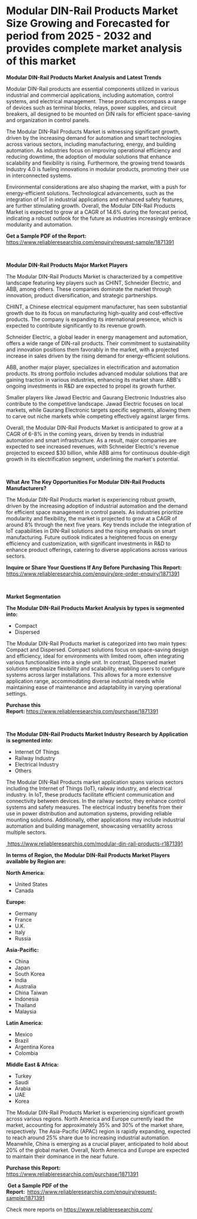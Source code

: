 <p><h1>Modular DIN-Rail Products Market Size Growing and Forecasted for period from 2025 - 2032 and provides complete market analysis of this market</h1></p><p><strong>Modular DIN-Rail Products Market Analysis and Latest Trends</strong></p>
<p><p>Modular DIN-Rail products are essential components utilized in various industrial and commercial applications, including automation, control systems, and electrical management. These products encompass a range of devices such as terminal blocks, relays, power supplies, and circuit breakers, all designed to be mounted on DIN rails for efficient space-saving and organization in control panels.</p><p>The Modular DIN-Rail Products Market is witnessing significant growth, driven by the increasing demand for automation and smart technologies across various sectors, including manufacturing, energy, and building automation. As industries focus on improving operational efficiency and reducing downtime, the adoption of modular solutions that enhance scalability and flexibility is rising. Furthermore, the growing trend towards Industry 4.0 is fueling innovations in modular products, promoting their use in interconnected systems.</p><p>Environmental considerations are also shaping the market, with a push for energy-efficient solutions. Technological advancements, such as the integration of IoT in industrial applications and enhanced safety features, are further stimulating growth. Overall, the Modular DIN-Rail Products Market is expected to grow at a CAGR of 14.6% during the forecast period, indicating a robust outlook for the future as industries increasingly embrace modularity and automation.</p></p>
<p><strong>Get a Sample PDF of the Report:&nbsp;</strong> <a href="https://www.reliableresearchiq.com/enquiry/request-sample/1871391?utm_campaign=2180&utm_medium=2&utm_source=Github&utm_content=ia&utm_term=28022025&utm_id=modular-din-rail-products">https://www.reliableresearchiq.com/enquiry/request-sample/1871391</a></p>
<p>&nbsp;</p>
<p><strong>Modular DIN-Rail Products Major Market Players</strong></p>
<p><p>The Modular DIN-Rail Products Market is characterized by a competitive landscape featuring key players such as CHINT, Schneider Electric, and ABB, among others. These companies dominate the market through innovation, product diversification, and strategic partnerships. </p><p>CHINT, a Chinese electrical equipment manufacturer, has seen substantial growth due to its focus on manufacturing high-quality and cost-effective products. The company is expanding its international presence, which is expected to contribute significantly to its revenue growth.</p><p>Schneider Electric, a global leader in energy management and automation, offers a wide range of DIN-rail products. Their commitment to sustainability and innovation positions them favorably in the market, with a projected increase in sales driven by the rising demand for energy-efficient solutions.</p><p>ABB, another major player, specializes in electrification and automation products. Its strong portfolio includes advanced modular solutions that are gaining traction in various industries, enhancing its market share. ABB's ongoing investments in R&D are expected to propel its growth further.</p><p>Smaller players like Jawad Electric and Gaurang Electronic Industries also contribute to the competitive landscape. Jawad Electric focuses on local markets, while Gaurang Electronic targets specific segments, allowing them to carve out niche markets while competing effectively against larger firms.</p><p>Overall, the Modular DIN-Rail Products Market is anticipated to grow at a CAGR of 6-8% in the coming years, driven by trends in industrial automation and smart infrastructure. As a result, major companies are expected to see increased revenues, with Schneider Electric's revenue projected to exceed $30 billion, while ABB aims for continuous double-digit growth in its electrification segment, underlining the market's potential.</p></p>
<p>&nbsp;</p>
<p><strong>What Are The Key Opportunities For Modular DIN-Rail Products Manufacturers?</strong></p>
<p><p>The Modular DIN-Rail Products market is experiencing robust growth, driven by the increasing adoption of industrial automation and the demand for efficient space management in control panels. As industries prioritize modularity and flexibility, the market is projected to grow at a CAGR of around 8% through the next five years. Key trends include the integration of IoT capabilities in DIN-Rail solutions and the rising emphasis on smart manufacturing. Future outlook indicates a heightened focus on energy efficiency and customization, with significant investments in R&D to enhance product offerings, catering to diverse applications across various sectors.</p></p>
<p><strong>Inquire or Share Your Questions If Any Before Purchasing This Report:</strong> <a href="https://www.reliableresearchiq.com/enquiry/pre-order-enquiry/1871391?utm_campaign=2180&utm_medium=2&utm_source=Github&utm_content=ia&utm_term=28022025&utm_id=modular-din-rail-products">https://www.reliableresearchiq.com/enquiry/pre-order-enquiry/1871391</a></p>
<p>&nbsp;</p>
<p><strong>Market Segmentation</strong></p>
<p><strong>The Modular DIN-Rail Products Market Analysis by types is segmented into:</strong></p>
<p><ul><li>Compact</li><li>Dispersed</li></ul></p>
<p><p>The Modular DIN-Rail Products market is categorized into two main types: Compact and Dispersed. Compact solutions focus on space-saving design and efficiency, ideal for environments with limited room, often integrating various functionalities into a single unit. In contrast, Dispersed market solutions emphasize flexibility and scalability, enabling users to configure systems across larger installations. This allows for a more extensive application range, accommodating diverse industrial needs while maintaining ease of maintenance and adaptability in varying operational settings.</p></p>
<p><strong>Purchase this Report:&nbsp;</strong><a href="https://www.reliableresearchiq.com/purchase/1871391?utm_campaign=2180&utm_medium=2&utm_source=Github&utm_content=ia&utm_term=28022025&utm_id=modular-din-rail-products">https://www.reliableresearchiq.com/purchase/1871391</a></p>
<p>&nbsp;</p>
<p><strong>The Modular DIN-Rail Products Market Industry Research by Application is segmented into:</strong></p>
<p><ul><li>Internet Of Things</li><li>Railway Industry</li><li>Electrical Industry</li><li>Others</li></ul></p>
<p><p>The Modular DIN-Rail Products market application spans various sectors including the Internet of Things (IoT), railway industry, and electrical industry. In IoT, these products facilitate efficient communication and connectivity between devices. In the railway sector, they enhance control systems and safety measures. The electrical industry benefits from their use in power distribution and automation systems, providing reliable mounting solutions. Additionally, other applications may include industrial automation and building management, showcasing versatility across multiple sectors.</p></p>
<p><a href="https://www.reliableresearchiq.com/modular-din-rail-products-r1871391?utm_campaign=2180&utm_medium=2&utm_source=Github&utm_content=ia&utm_term=28022025&utm_id=modular-din-rail-products">&nbsp;https://www.reliableresearchiq.com/modular-din-rail-products-r1871391</a></p>
<p><strong>In terms of Region, the Modular DIN-Rail Products Market Players available by Region are:</strong></p>
<p>
    <p> <strong> North America: </strong>
        <ul>
            <li>United States</li>
            <li>Canada</li>
        </ul>
        </p> 
    <p> <strong> Europe: </strong>
        <ul>
            <li>Germany</li>
            <li>France</li>
            <li>U.K.</li>
            <li>Italy</li>
            <li>Russia</li>
        </ul>
        </p> 
    <p> <strong> Asia-Pacific: </strong>
        <ul>
            <li>China</li>
            <li>Japan</li>
            <li>South Korea</li>
            <li>India</li>
            <li>Australia</li>
            <li>China Taiwan</li>
            <li>Indonesia</li>
            <li>Thailand</li>
            <li>Malaysia</li>
        </ul>
        </p> 
    <p> <strong> Latin America: </strong>
        <ul>
            <li>Mexico</li>
            <li>Brazil</li>
            <li>Argentina Korea</li>
            <li>Colombia</li>
        </ul>
        </p> 
    <p> <strong> Middle East & Africa: </strong>
        <ul>
            <li>Turkey</li>
            <li>Saudi</li>
            <li>Arabia</li>
            <li>UAE</li>
            <li>Korea</li>
        </ul>
    </p>
    </p>
<p><p>The Modular DIN-Rail Products Market is experiencing significant growth across various regions. North America and Europe currently lead the market, accounting for approximately 35% and 30% of the market share, respectively. The Asia-Pacific (APAC) region is rapidly expanding, expected to reach around 25% share due to increasing industrial automation. Meanwhile, China is emerging as a crucial player, anticipated to hold about 20% of the global market. Overall, North America and Europe are expected to maintain their dominance in the near future.</p></p>
<p><strong>Purchase this Report: </strong><a href="https://www.reliableresearchiq.com/purchase/1871391?utm_campaign=2180&utm_medium=2&utm_source=Github&utm_content=ia&utm_term=28022025&utm_id=modular-din-rail-products">https://www.reliableresearchiq.com/purchase/1871391</a></p>
<p>&nbsp;<strong>Get a Sample PDF of the Report:&nbsp;&nbsp;</strong><a href="https://www.reliableresearchiq.com/enquiry/request-sample/1871391?utm_campaign=2180&utm_medium=2&utm_source=Github&utm_content=ia&utm_term=28022025&utm_id=modular-din-rail-products">https://www.reliableresearchiq.com/enquiry/request-sample/1871391</a></p>
<p><strong></strong></p>
<p>Check more reports on <a href="https://www.reliableresearchiq.com/?utm_campaign=2180&utm_medium=2&utm_source=Github&utm_content=ia&utm_term=28022025&utm_id=modular-din-rail-products">https://www.reliableresearchiq.com/</a></p>